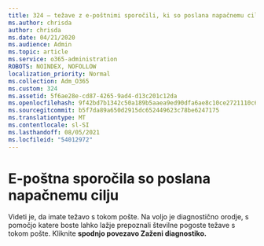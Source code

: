 ```yaml
---
title: 324 – težave z e-poštnimi sporočili, ki so poslana napačnemu cilju
ms.author: chrisda
author: chrisda
ms.date: 04/21/2020
ms.audience: Admin
ms.topic: article
ms.service: o365-administration
ROBOTS: NOINDEX, NOFOLLOW
localization_priority: Normal
ms.collection: Adm_O365
ms.custom: 324
ms.assetid: 5f6ae28e-cd87-4265-9ad4-d13c201c12da
ms.openlocfilehash: 9f42bd7b1342c50a189b5aaea9ed90dfa6ae8c10ce2721110c69d636de0f6181
ms.sourcegitcommit: b5f7da89a650d2915dc652449623c78be6247175
ms.translationtype: MT
ms.contentlocale: sl-SI
ms.lasthandoff: 08/05/2021
ms.locfileid: "54012972"
---
```

# <a name="email-messages-are-going-to-the-wrong-destination"></a>E-poštna sporočila so poslana napačnemu cilju

Videti je, da imate težavo s tokom pošte. Na voljo je diagnostično orodje, s pomočjo katere boste lahko lažje prepoznali številne pogoste težave s tokom pošte. Kliknite **spodnjo povezavo Zaženi diagnostiko.**

